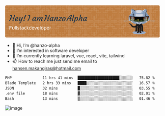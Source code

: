![Header](./github-header-image.png)

- 👋 Hi, I’m @hanzo-alpha
- 👀 I’m interested in software developer
- 🌱 I’m currently learning laravel, vue, react, vite, tailwind
- 📫 How to reach me just send me email to hansen.makangiras@hotmail.com 

<!---
hanzo-alpha/hanzo-alpha is a ✨ special ✨ repository because its `README.md` (this file) appears on your GitHub profile.
You can click the Preview link to take a look at your changes.
--->

<!--START_SECTION:waka-->

```txt
PHP              11 hrs 41 mins  ███████████████████░░░░░░   75.82 %
Blade Template   2 hrs 33 mins   ████░░░░░░░░░░░░░░░░░░░░░   16.57 %
JSON             32 mins         █░░░░░░░░░░░░░░░░░░░░░░░░   03.55 %
.env file        18 mins         ▓░░░░░░░░░░░░░░░░░░░░░░░░   02.01 %
Bash             13 mins         ▒░░░░░░░░░░░░░░░░░░░░░░░░   01.46 %
```

<!--END_SECTION:waka-->

![image](https://github.com/hanzo-alpha/hanzo-alpha/assets/111342797/c4bd2977-6123-4017-8652-6e166259b484)

